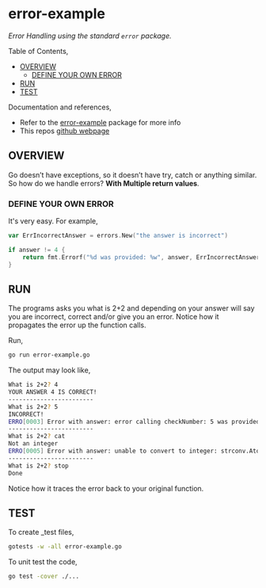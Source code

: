 # error-example

_Error Handling using the standard `error` package._

Table of Contents,

* [OVERVIEW](https://github.com/JeffDeCola/my-go-examples/tree/master/common-go/error-reporting/errors#overview)
  * [DEFINE YOUR OWN ERROR](https://github.com/JeffDeCola/my-go-examples/tree/master/common-go/error-reporting/errors#define-your-own-error)
* [RUN](https://github.com/JeffDeCola/my-go-examples/tree/master/common-go/error-reporting/errors#run)
* [TEST](https://github.com/JeffDeCola/my-go-examples/tree/master/common-go/error-reporting/errors#test)

Documentation and references,

* Refer to the
  [error-example](https://pkg.go.dev/error-example)
  package for more info
* This repos [github webpage](https://jeffdecola.github.io/my-go-examples/)

## OVERVIEW

Go doesn’t have exceptions, so it doesn’t have try, catch or anything similar.
So how do we handle errors? **With Multiple return values**.

### DEFINE YOUR OWN ERROR

It's very easy. For example,

```go
var ErrIncorrectAnswer = errors.New("the answer is incorrect")

if answer != 4 {
    return fmt.Errorf("%d was provided: %w", answer, ErrIncorrectAnswer)
}
```

## RUN

The programs asks you what is 2+2 and depending on your answer will
say you are incorrect, correct and/or give you an error. Notice how it propagates
the error up the function calls.

Run,

```bash
go run error-example.go
```

The output may look like,

```bash
What is 2+2? 4
YOUR ANSWER 4 IS CORRECT!
------------------------
What is 2+2? 5
INCORRECT!
ERRO[0003] Error with answer: error calling checkNumber: 5 was provided: the answer is incorrect
------------------------ 
What is 2+2? cat
Not an integer
ERRO[0005] Error with answer: unable to convert to integer: strconv.Atoi: parsing "cat": invalid syntax
------------------------ 
What is 2+2? stop
Done
```

Notice how it traces the error back to your original function.

## TEST

To create _test files,

```bash
gotests -w -all error-example.go
```

To unit test the code,

```bash
go test -cover ./... 
```
